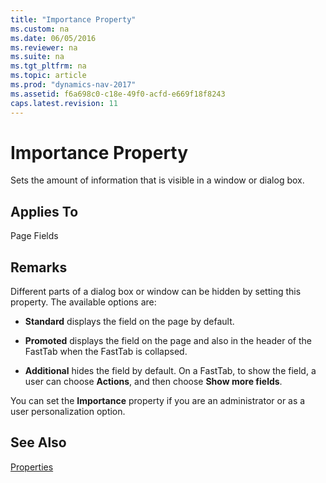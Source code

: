 ```yaml
---
title: "Importance Property"
ms.custom: na
ms.date: 06/05/2016
ms.reviewer: na
ms.suite: na
ms.tgt_pltfrm: na
ms.topic: article
ms.prod: "dynamics-nav-2017"
ms.assetid: f6a698c0-c18e-49f0-acfd-e669f18f8243
caps.latest.revision: 11
---
```

# Importance Property
Sets the amount of information that is visible in a window or dialog box.  
  
## Applies To  
 Page Fields  
  
## Remarks  
 Different parts of a dialog box or window can be hidden by setting this property. The available options are:  
  
-   **Standard** displays the field on the page by default.  
  
-   **Promoted** displays the field on the page and also in the header of the FastTab when the FastTab is collapsed.  
  
-   **Additional** hides the field by default. On a FastTab, to show the field, a user can choose **Actions**, and then choose **Show more fields**.  
  
 You can set the **Importance** property if you are an administrator or as a user personalization option.  
  
## See Also  
 [Properties](Properties.md)